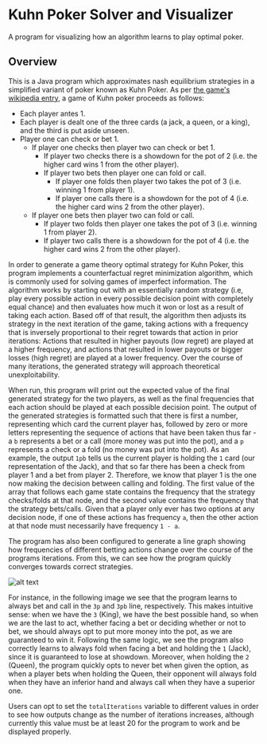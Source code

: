 # Kuhn Poker Solver and Visualizer

A program for visualizing how an algorithm learns to play optimal poker.

## Overview

This is a Java program which approximates nash equilibrium strategies in a simplified variant of poker known as Kuhn Poker. As per [the game's wikipedia entry](https://en.wikipedia.org/wiki/Kuhn_poker), a game of Kuhn poker proceeds as follows:

* Each player antes 1.
* Each player is dealt one of the three cards (a jack, a queen, or a king), and the third is put aside unseen.
* Player one can check or bet 1.
    * If player one checks then player two can check or bet 1.
        * If player two checks there is a showdown for the pot of 2 (i.e. the higher card wins 1 from the other player).
        * If player two bets then player one can fold or call.
            * If player one folds then player two takes the pot of 3 (i.e. winning 1 from player 1).
            * If player one calls there is a showdown for the pot of 4 (i.e. the higher card wins 2 from the other player).
    * If player one bets then player two can fold or call.
        * If player two folds then player one takes the pot of 3 (i.e. winning 1 from player 2).
        * If player two calls there is a showdown for the pot of 4 (i.e. the higher card wins 2 from the other player).

In order to generate a game theory optimal strategy for Kuhn Poker, this program implements a counterfactual regret minimization algorithm, which is commonly used for solving games of imperfect information. The algorithm works by starting out with an essentially random strategy (i.e, play every possible action in every possible decision point with completely equal chance) and then evaluates how much it won or lost as a result of taking each action. Based off of that result, the algorithm then adjusts its strategy in the next iteration of the game, taking actions with a frequency that is inversely proportional to their regret towards that action in prior iterations: Actions that resulted in higher payouts (low regret) are played at a higher frequency, and actions that resulted in lower payouts or bigger losses (high regret) are played at a lower frequency. Over the course of many iterations, the generated strategy will approach theoretical unexploitability.

When run, this program will print out the expected value of the final generated strategy for the two players, as well as the final frequencies that each action should be played at each possible decision point. The output of the generated strategies is formatted such that there is first a number, representing which card the current player has, followed by zero or more letters representing the sequence of actions that have been taken thus far - a `b` represents a bet or a call (more money was put into the pot), and a `p` represents a check or a fold (no money was put into the pot). As an example, the output `1pb` tells us the current player is holding the `1` card (our representation of the Jack), and that so far there has been a check from player 1 and a bet from player 2. Therefore, we know that player 1 is the one now making the decision between calling and folding. The first value of the array that follows each game state contains the frequency that the strategy checks/folds at that node, and the second value contains the frequency that the strategy bets/calls. Given that a player only ever has two options at any decision node, if one of these actions has frequency `a`, then the other action at that node must necessarily have frequency `1 - a`.

The program has also been configured to generate a line graph showing how frequencies of different betting actions change over the course of the programs iterations. From this, we can see how the program quickly converges towards correct strategies. 

![alt text](https://github.com/cli2032/poker-solver/tree/main/kuhnpokersolver/1000iterations.png?raw=true)

For instance, in the following image we see that the program learns to always bet and call in the `3p` and `3pb` line, respectively. This makes intuitive sense: when we have the `3` (King), we have the best possible hand, so when we are the last to act, whether facing a bet or deciding whether or not to bet, we should always opt to put more money into the pot, as we are guaranteed to win it. Following the same logic, we see the program also correctly learns to always fold when facing a bet and holding the `1` (Jack), since it is guaranteed to lose at showdown. Moreover, when holding the `2` (Queen), the program quickly opts to never bet when given the option, as when a player bets when holding the Queen, their opponent will always fold when they have an inferior hand and always call when they have a superior one.

Users can opt to set the `totalIterations` variable to different values in order to see how outputs change as the number of iterations increases, although currently this value must be at least 20 for the program to work and be displayed properly.
